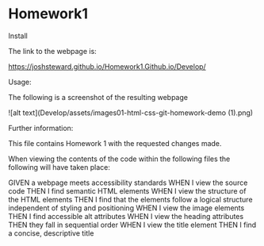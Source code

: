 # Homework1

Install

The link to the webpage is: 

https://joshsteward.github.io/Homework1.Github.io/Develop/

Usage: 

The following is a screenshot of the resulting webpage 

![alt text](Develop/assets/images01-html-css-git-homework-demo (1).png)


Further information:

This file contains Homework 1 with the requested changes made. 

When viewing the contents of the code within the following files the following will have taken place: 

GIVEN a webpage meets accessibility standards
WHEN I view the source code
THEN I find semantic HTML elements
WHEN I view the structure of the HTML elements
THEN I find that the elements follow a logical structure independent of styling and positioning
WHEN I view the image elements
THEN I find accessible alt attributes
WHEN I view the heading attributes
THEN they fall in sequential order
WHEN I view the title element
THEN I find a concise, descriptive title




